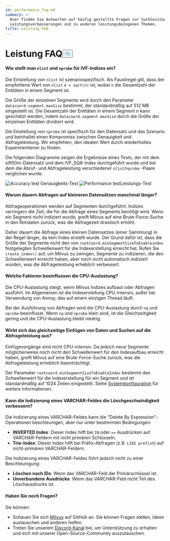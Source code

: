 ```yaml
---
id: performance_faq.md
summary: >-
  Hier finden Sie Antworten auf häufig gestellte Fragen zur Suchleistung, zu
  Leistungsverbesserungen und zu anderen leistungsbezogenen Themen.
title: Leistung FAQ
---
```

<h1 id="Performance-FAQ" class="common-anchor-header">Leistung FAQ<button data-href="#Performance-FAQ" class="anchor-icon" translate="no">
      <svg translate="no"
        aria-hidden="true"
        focusable="false"
        height="20"
        version="1.1"
        viewBox="0 0 16 16"
        width="16"
      >
        <path
          fill="#0092E4"
          fill-rule="evenodd"
          d="M4 9h1v1H4c-1.5 0-3-1.69-3-3.5S2.55 3 4 3h4c1.45 0 3 1.69 3 3.5 0 1.41-.91 2.72-2 3.25V8.59c.58-.45 1-1.27 1-2.09C10 5.22 8.98 4 8 4H4c-.98 0-2 1.22-2 2.5S3 9 4 9zm9-3h-1v1h1c1 0 2 1.22 2 2.5S13.98 12 13 12H9c-.98 0-2-1.22-2-2.5 0-.83.42-1.64 1-2.09V6.25c-1.09.53-2 1.84-2 3.25C6 11.31 7.55 13 9 13h4c1.45 0 3-1.69 3-3.5S14.5 6 13 6z"
        ></path>
      </svg>
    </button></h1><h4 id="How-to-set-nlist-and-nprobe-for-IVF-indexes" class="common-anchor-header">Wie stellt man <code translate="no">nlist</code> und <code translate="no">nprobe</code> für IVF-Indizes ein?</h4><p>Die Einstellung von <code translate="no">nlist</code> ist szenariospezifisch. Als Faustregel gilt, dass der empfohlene Wert von <code translate="no">nlist</code> <code translate="no">4 × sqrt(n)</code> ist, wobei <code translate="no">n</code> die Gesamtzahl der Entitäten in einem Segment ist.</p>
<p>Die Größe der einzelnen Segmente wird durch den Parameter <code translate="no">datacoord.segment.maxSize</code> bestimmt, der standardmäßig auf 512 MB eingestellt ist. Die Gesamtzahl der Entitäten in einem Segment n kann geschätzt werden, indem <code translate="no">datacoord.segment.maxSize</code> durch die Größe der einzelnen Entitäten dividiert wird.</p>
<p>Die Einstellung von <code translate="no">nprobe</code> ist spezifisch für den Datensatz und das Szenario und beinhaltet einen Kompromiss zwischen Genauigkeit und Abfrageleistung. Wir empfehlen, den idealen Wert durch wiederholtes Experimentieren zu finden.</p>
<p>Die folgenden Diagramme zeigen die Ergebnisse eines Tests, der mit dem sift50m-Datensatz und dem IVF_SQ8-Index durchgeführt wurde und bei dem die Abruf- und Abfrageleistung verschiedener <code translate="no">nlist</code>/<code translate="no">nprobe</code> -Paare verglichen wurde.</p>
<p>
  
   <span class="img-wrapper"> <img translate="no" src="/docs/v2.6.x/assets/accuracy_nlist_nprobe.png" alt="Accuracy test" class="doc-image" id="accuracy-test" />
   </span> <span class="img-wrapper"> <span>Genauigkeits-Test</span> </span> <span class="img-wrapper"> <img translate="no" src="/docs/v2.6.x/assets/performance_nlist_nprobe.png" alt="Performance test" class="doc-image" id="performance-test" /><span>Leistungs-Test</span> </span></p>
<h4 id="Why-do-queries-sometimes-take-longer-on-smaller-datasets" class="common-anchor-header">Warum dauern Abfragen auf kleineren Datensätzen manchmal länger?</h4><p>Abfrageoperationen werden auf Segmenten durchgeführt. Indizes verringern die Zeit, die für die Abfrage eines Segments benötigt wird. Wenn ein Segment nicht indiziert wurde, greift Milvus auf eine Brute-Force-Suche in den Rohdaten zurück, was die Abfragezeit drastisch erhöht.</p>
<p>Daher dauert die Abfrage eines kleinen Datensatzes (einer Sammlung) in der Regel länger, da kein Index erstellt wurde. Der Grund dafür ist, dass die Größe der Segmente nicht den von <code translate="no">rootCoord.minSegmentSizeToEnableindex</code> festgelegten Schwellenwert für die Indexerstellung erreicht hat. Rufen Sie <code translate="no">create_index()</code> auf, um Milvus zu zwingen, Segmente zu indizieren, die den Schwellenwert erreicht haben, aber noch nicht automatisch indiziert wurden, was die Abfrageleistung erheblich verbessert.</p>
<h4 id="What-factors-impact-CPU-usage" class="common-anchor-header">Welche Faktoren beeinflussen die CPU-Auslastung?</h4><p>Die CPU-Auslastung steigt, wenn Milvus Indizes aufbaut oder Abfragen ausführt. Im Allgemeinen ist die Indexerstellung CPU-intensiv, außer bei Verwendung von Annoy, das auf einem einzigen Thread läuft.</p>
<p>Bei der Ausführung von Abfragen wird die CPU-Auslastung durch <code translate="no">nq</code> und <code translate="no">nprobe</code> beeinflusst. Wenn <code translate="no">nq</code> und <code translate="no">nprobe</code> klein sind, ist die Gleichzeitigkeit gering und die CPU-Auslastung bleibt niedrig.</p>
<h4 id="Does-simultaneously-inserting-data-and-searching-impact-query-performance" class="common-anchor-header">Wirkt sich das gleichzeitige Einfügen von Daten und Suchen auf die Abfrageleistung aus?</h4><p>Einfügevorgänge sind nicht CPU-intensiv. Da jedoch neue Segmente möglicherweise noch nicht den Schwellenwert für den Indexaufbau erreicht haben, greift Milvus auf eine Brute-Force-Suche zurück, was die Abfrageleistung erheblich beeinträchtigt.</p>
<p>Der Parameter <code translate="no">rootcoord.minSegmentSizeToEnableIndex</code> bestimmt den Schwellenwert für die Indexerstellung für ein Segment und ist standardmäßig auf 1024 Zeilen eingestellt. Siehe <a href="/docs/de/system_configuration.md">Systemkonfiguration</a> für weitere Informationen.</p>
<h4 id="Can-indexing-a-VARCHAR-field-improve-deletion-speed" class="common-anchor-header">Kann die Indizierung eines VARCHAR-Feldes die Löschgeschwindigkeit verbessern?</h4><p>Die Indizierung eines VARCHAR-Feldes kann die "Delete By Expression"-Operationen beschleunigen, aber nur unter bestimmten Bedingungen:</p>
<ul>
<li><strong>INVERTED Index</strong>: Dieser Index hilft bei <code translate="no">IN</code> oder <code translate="no">==</code> Ausdrücken auf VARCHAR-Feldern mit nicht primären Schlüsseln.</li>
<li><strong>Trie-Index</strong>: Dieser Index hilft bei Präfix-Abfragen (z.B. <code translate="no">LIKE prefix%</code>) auf nicht-primären VARCHAR-Feldern.</li>
</ul>
<p>Die Indizierung eines VARCHAR-Feldes führt jedoch nicht zu einer Beschleunigung:</p>
<ul>
<li><strong>Löschen nach IDs</strong>: Wenn das VARCHAR-Feld der Primärschlüssel ist.</li>
<li><strong>Unverbundene Ausdrücke</strong>: Wenn das VARCHAR-Feld nicht Teil des Löschausdrucks ist.</li>
</ul>
<h4 id="Still-have-questions" class="common-anchor-header">Haben Sie noch Fragen?</h4><p>Sie können:</p>
<ul>
<li>Schauen Sie sich <a href="https://github.com/milvus-io/milvus/issues">Milvus</a> auf GitHub an. Sie können Fragen stellen, Ideen austauschen und anderen helfen.</li>
<li>Treten Sie unserem <a href="https://discord.com/invite/8uyFbECzPX">Discord-Kanal</a> bei, um Unterstützung zu erhalten und sich mit unserer Open-Source-Community auszutauschen.</li>
</ul>

